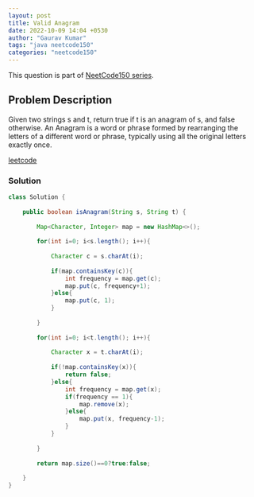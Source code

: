 ```yaml
---
layout: post
title: Valid Anagram
date: 2022-10-09 14:04 +0530
author: "Gaurav Kumar"
tags: "java neetcode150"
categories: "neetcode150"
---
```


This question is part of [NeetCode150 series](https://neetcode.io/practice).  

## Problem Description

Given two strings s and t, return true if t is an anagram of s, and false otherwise.
An Anagram is a word or phrase formed by rearranging the letters of a different word or phrase, typically using all the original letters exactly once.

[leetcode](https://leetcode.com/problems/valid-anagram/)

### Solution

```java
class Solution {
    
    public boolean isAnagram(String s, String t) {
        
        Map<Character, Integer> map = new HashMap<>();
        
        for(int i=0; i<s.length(); i++){
            
            Character c = s.charAt(i);
            
            if(map.containsKey(c)){
                int frequency = map.get(c);
                map.put(c, frequency+1);
            }else{
                map.put(c, 1);
            }
            
        }
        
        for(int i=0; i<t.length(); i++){
            
            Character x = t.charAt(i);
            
            if(!map.containsKey(x)){
                return false;
            }else{
                int frequency = map.get(x);
                if(frequency == 1){
                    map.remove(x);
                }else{
                    map.put(x, frequency-1);
                }
            }
            
        }
        
        return map.size()==0?true:false;
        
    }
}
```
